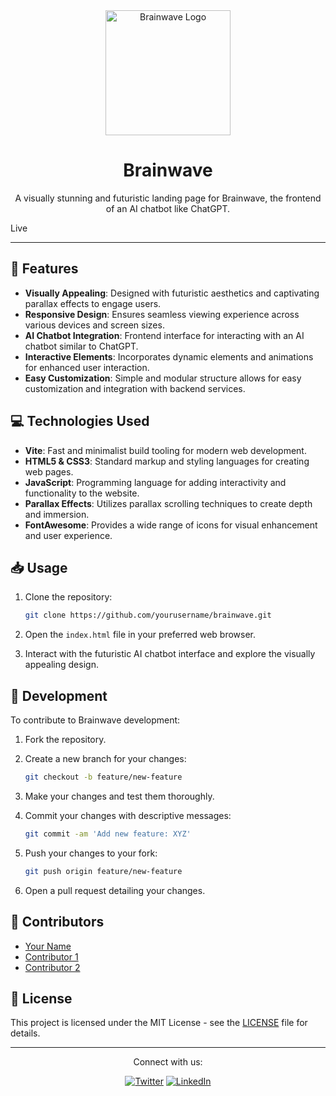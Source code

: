 <div align="center">
  <img src="https://yourwebsite.com/brainwave-logo.png" alt="Brainwave Logo" width="200">
</div>

<h1 align="center">Brainwave</h1>

<p align="center">
  A visually stunning and futuristic landing page for Brainwave, the frontend of an AI chatbot like ChatGPT.
</p>

<p align="center> 
  <a href="https://brainwave-landingpage.onrender.com/">Live</a>
</p>


---

## :rocket: Features

- **Visually Appealing**: Designed with futuristic aesthetics and captivating parallax effects to engage users.
- **Responsive Design**: Ensures seamless viewing experience across various devices and screen sizes.
- **AI Chatbot Integration**: Frontend interface for interacting with an AI chatbot similar to ChatGPT.
- **Interactive Elements**: Incorporates dynamic elements and animations for enhanced user interaction.
- **Easy Customization**: Simple and modular structure allows for easy customization and integration with backend services.

## :computer: Technologies Used

- **Vite**: Fast and minimalist build tooling for modern web development.
- **HTML5 & CSS3**: Standard markup and styling languages for creating web pages.
- **JavaScript**: Programming language for adding interactivity and functionality to the website.
- **Parallax Effects**: Utilizes parallax scrolling techniques to create depth and immersion.
- **FontAwesome**: Provides a wide range of icons for visual enhancement and user experience.

## :inbox_tray: Usage

1. Clone the repository:

    ```bash
    git clone https://github.com/yourusername/brainwave.git
    ```

2. Open the `index.html` file in your preferred web browser.

3. Interact with the futuristic AI chatbot interface and explore the visually appealing design.

## :wrench: Development

To contribute to Brainwave development:

1. Fork the repository.

2. Create a new branch for your changes:

    ```bash
    git checkout -b feature/new-feature
    ```

3. Make your changes and test them thoroughly.

4. Commit your changes with descriptive messages:

    ```bash
    git commit -am 'Add new feature: XYZ'
    ```

5. Push your changes to your fork:

    ```bash
    git push origin feature/new-feature
    ```

6. Open a pull request detailing your changes.

## :busts_in_silhouette: Contributors

- [Your Name](https://github.com/yourusername)
- [Contributor 1](https://github.com/contributor1)
- [Contributor 2](https://github.com/contributor2)

## :page_with_curl: License

This project is licensed under the MIT License - see the [LICENSE](LICENSE) file for details.

---

<div align="center">
  <p>Connect with us:</p>
  <a href="https://twitter.com/yourtwitterhandle"><img src="https://img.shields.io/twitter/follow/yourtwitterhandle?style=social" alt="Twitter"></a>
  <a href="https://linkedin.com/in/yourlinkedinprofile"><img src="https://img.shields.io/badge/LinkedIn-Connect-blue" alt="LinkedIn"></a>
</div>

